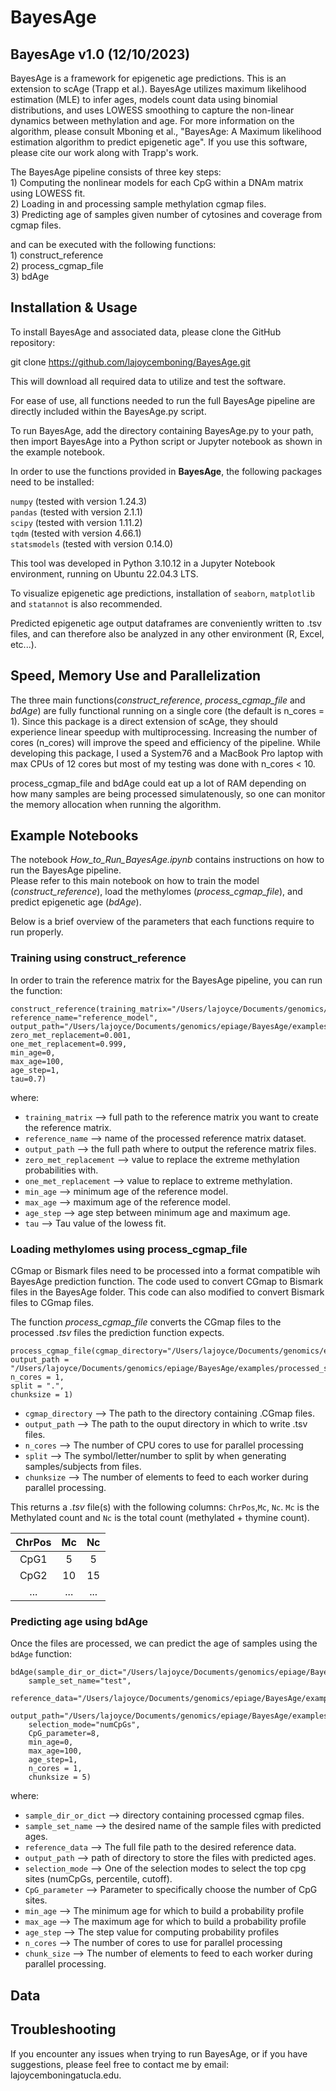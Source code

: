 # BayesAge

## BayesAge v1.0 (12/10/2023)

BayesAge is a framework for epigenetic age predictions. This is an extension to scAge (Trapp et al.).
BayesAge utilizes maximum likelihood estimation (MLE) to infer ages, models count data using binomial distributions,
and uses LOWESS smoothing to capture the non-linear dynamics between methylation and age.
For more information on the algorithm, please consult Mboning et al., "BayesAge: A Maximum likelihood estimation algorithm to predict epigenetic age".
If you use this software, please cite our work along with Trapp's work. 

The BayesAge pipeline consists of three key steps: <br>
    1) Computing the nonlinear models for each CpG within a DNAm matrix using LOWESS fit.  
    2) Loading in and processing sample methylation cgmap files.  
    3) Predicting age of samples given number of cytosines and coverage from cgmap files.

and can be executed with the following functions: <br>
    1) construct_reference <br>
    2) process_cgmap_file <br>
    3) bdAge <br>  

## Installation & Usage <br>

To install BayesAge and associated data, please clone the GitHub repository:

git clone https://github.com/lajoycemboning/BayesAge.git

This will download all required data to utilize and test the software. 

For ease of use, all functions needed to run the full BayesAge pipeline are directly included within the BayesAge.py script. <br>

To run BayesAge, add the directory containing BayesAge.py to your path, then import BayesAge into a Python script or Jupyter notebook as shown in the example notebook. 

In order to use the functions provided in <b>BayesAge</b>, the following packages need to be installed:

`numpy` (tested with version 1.24.3) <br>
`pandas` (tested with version 2.1.1) <br>
`scipy` (tested with version 1.11.2) <br>
`tqdm` (tested with version 4.66.1) <br>
`statsmodels` (tested with version 0.14.0) <br>

This tool was developed in Python 3.10.12 in a Jupyter Notebook environment, running on Ubuntu 22.04.3 LTS.

To visualize epigenetic age predictions, installation of `seaborn`, `matplotlib` and `statannot` is also recommended.

Predicted epigenetic age output dataframes are conveniently written to .tsv files, and can therefore also be analyzed in any other environment (R, Excel, etc...).

## Speed, Memory Use and Parallelization <br>
The three main functions(*construct_reference*, *process_cgmap_file* and *bdAge*) are fully functional running on a single core (the default is n_cores = 1). Since this package is a direct extension of scAge, they should experience linear speedup with multiprocessing. Increasing the number of cores (n_cores) will improve the speed and efficiency of the pipeline. While developing this package, I used a System76 and a MacBook Pro laptop with max CPUs of 12 cores but most of my testing was done with n_cores < 10.

process_cgmap_file and bdAge could eat up a lot of RAM depending on how many samples are being processed simulatenously, so one can monitor the memory allocation when running the algorithm. 

## Example Notebooks  <br>
The notebook *How_to_Run_BayesAge.ipynb* contains instructions on how to run the BayesAge pipeline.<br>
Please refer to this main notebook on how to train the model (*construct_reference*), load the methylomes (*process_cgmap_file*), and predict epigenetic age (*bdAge*).<br>

Below is a brief overview of the parameters that each functions require to run properly. 

### Training using construct_reference <br>

In order to train the reference matrix for the BayesAge pipeline, you can run the function:

```
construct_reference(training_matrix="/Users/lajoyce/Documents/genomics/epiage/BayesAge/examples/reduced_DNAm_matrix.csv",
reference_name="reference_model",
output_path="/Users/lajoyce/Documents/genomics/epiage/BayesAge/examples/output_files/",
zero_met_replacement=0.001,
one_met_replacement=0.999,
min_age=0,
max_age=100,
age_step=1,
tau=0.7)
```
where: 
* `training_matrix` --> full path to the reference matrix you want to create the reference matrix. <br>
* `reference_name` --> name of the processed reference matrix dataset. <br>
* `output_path` --> the full path where to output the reference matrix files. <br>
* `zero_met_replacement` --> value to replace the extreme methylation probabilities with. <br>
* `one_met_replacement` --> value to replace to extreme methylation. <br>
* `min_age` --> minimum age of the reference model. <br>
* `max_age` --> maximum age of the reference model. <br>
* `age_step` --> age step between minimum age and maximum age. <br>
* `tau` --> Tau value of the lowess fit. <br>

### Loading methylomes using process_cgmap_file <br>
CGmap or Bismark files need to be processed into a format compatible wih BayesAge prediction function. The code used to convert CGmap to Bismark files in the BayesAge folder. This code can also modified to convert Bismark files to CGmap files. 

The function *process_cgmap_file* converts the CGmap files to the processed *.tsv* files the prediction function expects. 
```
process_cgmap_file(cgmap_directory="/Users/lajoyce/Documents/genomics/epiage/BayesAge/examples/CG_map_try2/",
output_path = "/Users/lajoyce/Documents/genomics/epiage/BayesAge/examples/processed_samples/",
n_cores = 1,
split = ".",
chunksize = 1)
```
* `cgmap_directory` --> The path to the directory containing .CGmap files.
*  `output_path` --> The path to the ouput directory in which to write .tsv files. 
*  `n_cores` --> The number of CPU cores to use for parallel processing
*  `split` --> The symbol/letter/number to split by when generating samples/subjects from files.
*  `chunksize` --> The number of elements to feed to each worker during parallel processing.

This returns a *.tsv* file(s) with the following columns:
`ChrPos`,`Mc`, `Nc`. `Mc` is the Methylated count and `Nc` is the total count (methylated + thymine count).  

ChrPos | Mc | Nc |
:---: | :---: | :---:
CpG1 | 5 | 5
CpG2 | 10 | 15
... | ... | ...

### Predicting age using bdAge <br>
Once the files are processed, we can predict the age of samples using the `bdAge` function:

```
bdAge(sample_dir_or_dict="/Users/lajoyce/Documents/genomics/epiage/BayesAge/examples/processed_samples/",
    sample_set_name="test",
    reference_data="/Users/lajoyce/Documents/genomics/epiage/BayesAge/examples/output_files/reference_model",
    output_path="/Users/lajoyce/Documents/genomics/epiage/BayesAge/examples/predictions/",
    selection_mode="numCpGs",
    CpG_parameter=8,
    min_age=0,
    max_age=100,
    age_step=1,
    n_cores = 1,
    chunksize = 5)
```
where:
* `sample_dir_or_dict` --> directory containing processed cgmap files.
* `sample_set_name` --> the desired name of the sample files with predicted ages.
* `reference_data` --> The full file path to the desired reference data.
* `output_path` --> path of directory to store the files with predicted ages.
* `selection_mode` --> One of the selection modes to select the top cpg sites (numCpGs, percentile, cutoff).
* `CpG_parameter` --> Parameter to specifically choose the number of CpG sites.
* `min_age` --> The minimum age for which to build a probability profile
* `max_age` --> The maximum age for which to build a probability profile
* `age_step` --> The step value for computing probability profiles
* `n_cores` --> The number of cores to use for parallel processing
* `chunk_size` --> The number of elements to feed to each worker during parallel processing.

## Data <br>


## Troubleshooting <br>

If you encounter any issues when trying to run BayesAge, or if you have suggestions, please feel free to contact me by email: lajoycemboningatucla.edu.


